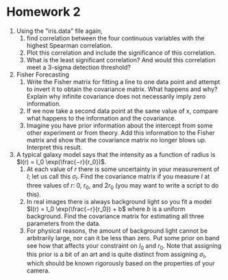 # Homework 2

1. Using the "iris.data" file again, 
    1. find correlation between the four continuous variables with the highest Spearman correlation. 
    1. Plot this correlation and include the significance of this correlation.
    1. What is the least significant correlation? And would this correlation meet a 3-sigma detection threshold?
1. Fisher Forecasting
    1. Write the Fisher matrix for fitting a line to one data point and attempt to invert it to obtain the covariance matrix. What happens and why? Explain why infinite covariance does not necessarily imply zero information. 
    1. If we now take a second data point at the same value of x, compare what happens to the information and the covariance.
    1. Imagine you have prior information about the intercept from some other experiment or from theory. Add this information to the Fisher matrix and show that the covariance matrix no longer blows up. Interpret this result.
1. A typical galaxy model says that the intensity as a function of radius is $I(r) = I_0 \exp(\frac{−r}{r_0})$. 
    1. At each value of $r$ there is some uncertainty in your measurement of $I$; let us call this $\sigma_I$. Find the covariance matrix if you measure $I$ at three values of $r$: $0$, $r_0$, and $2r_0$ (you may want to write a script to do this). 
    1. In real images there is always background light so you fit a model $I(r) = I_0 \exp(\frac{−r}{r_0}) + b$ where $b$ is a uniform background. Find the covariance matrix for estimating all three parameters from the data.
    1. For physical reasons, the amount of background light cannot be arbitrarily large, nor can it be less than zero. Put some prior on band see how that aﬀects your constraint on $I_0$ and $r_0$. Note that assigning this prior is a bit of an art and is quite distinct from assigning $\sigma_I$, which should be known rigorously based on the properties of your camera.
